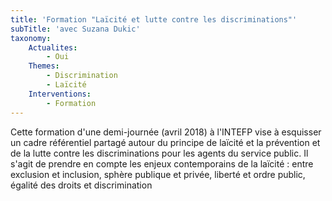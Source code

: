 ```yaml
---
title: 'Formation "Laïcité et lutte contre les discriminations"'
subTitle: 'avec Suzana Dukic'
taxonomy:
    Actualites:
        - Oui
    Themes:
        - Discrimination
        - Laïcité
    Interventions:
        - Formation
---
```


Cette formation d'une demi-journée (avril 2018) à l'INTEFP vise à esquisser un cadre référentiel partagé autour du principe de laïcité et la prévention et de la lutte contre les discriminations
pour les agents du service public. Il s'agit de prendre en compte les enjeux contemporains de la laïcité : entre exclusion et inclusion, sphère publique et privée, liberté et ordre public, égalité des droits et discrimination
